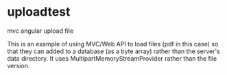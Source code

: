 # uploadtest
mvc angular upload file

This is an example of using MVC/Web API to load files (pdf in this case) so that they can added to a database (as a byte array) rather than the server's data directory. It uses MultipartMemoryStreamProvider rather than the file version.
